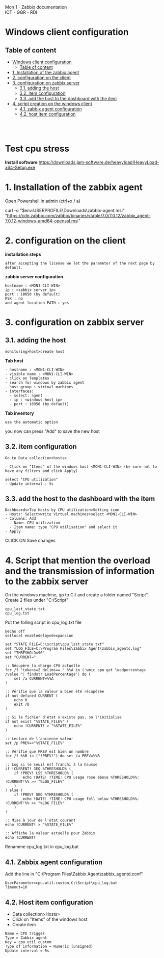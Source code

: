 Mon 1 - Zabbix documentation <br>
ICT - GGR - RDI

# Windows client configuration

## Table of content
- [Windows client configuration](#windows-client-configuration)
  - [Table of content](#table-of-content)
- [1. Installation of the zabbix agent](#1-installation-of-the-zabbix-agent)
- [2. configuration on the client](#2-configuration-on-the-client)
- [3. configuration on zabbix server](#3-configuration-on-zabbix-server)
  - [3.1. adding the host](#31-adding-the-host)
  - [3.2. item configuration](#32-item-configuration)
  - [3.3. add the host to the dashboard with the item](#33-add-the-host-to-the-dashboard-with-the-item)
- [4. script creation on the windows client](#4-script-creation-on-the-windows-client)
  - [4.1. zabbix agent configuration](#41-zabbix-agent-configuration)
  - [4.2. host item configuration](#42-host-item-configuration)


<br>
<br>


# Test cpu stress

**Install software**
https://downloads.jam-software.de/heavyload/HeavyLoad-x64-Setup.exe

# 1. Installation of the zabbix agent

Open Powershell in admin (ctrl+x / a)

curl -o "$env:USERPROFILE\Downloads\zabbix-agent.msi" "https://cdn.zabbix.com/zabbix/binaries/stable/7.0/7.0.12/zabbix_agent-7.0.12-windows-amd64-openssl.msi"

# 2. configuration on the client

**installation steps**
```
after accepting the license we let the parameter of the next page by default.
```
**zabbix server configuration**
```
hostname : <MON1-CLI-WIN>
ip : <zabbix server ip>
port : 10050 (by default)
PSK : no
add agent location PATH : yes
```
# 3. configuration on zabbix server

## 3.1. adding the host
```
monitoring>host>create host
```
**Tab host**
```
- hostname : <MON1-CLI-WIN>
- visible name : <MON1-CLI-WIN>
- click on Templates
- search for windows by zabbix agent
- host group : virtual machines
- interfaces:
  - select: agent
  - ip : <windows host ip>
  - port : 10050 (by default)
```

**Tab inventory**
```
use the automatic option
```
you now can press "Add" to save the new host

## 3.2. item configuration
```
Go to Data collection>hosts>

- Click on "Items" of the windows host <MON1-CLI-WIN> (be sure not to have any filters and click Apply)

select "CPU utilization"
- Update interval : 5s
```

## 3.3. add the host to the dashboard with the item
```
Dashboards>Top hosts by CPU utilization>Setting icon
- Hosts: Select>write Virtual machines>select <MON1-CLI-WIN>
- Columns: Add
  - Name: CPU utilization
  - Item name: type "CPU utilisation" and select it
- Apply
```
CLICK ON Save changes

# 4. Script that mention the overload and the transmission of information to the zabbix server
On the windows machine, go to C:\ and create a folder named "Script"
Create 2 files under "C:/Script"
```
cpu_last_state.txt
cpu_log.txt
```
Put the folling script in cpu_log.txt file
```
@echo off
setlocal enabledelayedexpansion

set "STATE_FILE=C:\script\cpu_last_state.txt"
set "LOG_FILE=C:\Program Files\Zabbix Agent\zabbix_agentd.log"
set "THRESHOLD=90"
set "CURRENT="

:: Récupère la charge CPU actuelle
for /f "tokens=2 delims==." %%A in ('wmic cpu get loadpercentage /value ^| findstr LoadPercentage') do (
    set /a CURRENT=%%A
)

:: Vérifie que la valeur a bien été récupérée
if not defined CURRENT (
    echo 0
    exit /b
)

:: Si le fichier d'état n'existe pas, on l'initialise
if not exist "%STATE_FILE%" (
    echo !CURRENT! > "%STATE_FILE%"
)

:: Lecture de l'ancienne valeur
set /p PREV=<"%STATE_FILE%"

:: Vérifie que PREV est bien un nombre
for /f %%B in ("!PREV!") do set /a PREV=%%B

:: Log si le seuil est franchi à la hausse
if !CURRENT! GEQ %THRESHOLD% (
    if !PREV! LSS %THRESHOLD% (
        echo !DATE! !TIME! CPU usage rose above %THRESHOLD%%: !CURRENT!%% >> "%LOG_FILE%"
    )
) else (
    if !PREV! GEQ %THRESHOLD% (
        echo !DATE! !TIME! CPU usage fell below %THRESHOLD%%: !CURRENT!%% >> "%LOG_FILE%"
    )
)

:: Mise à jour de l'état courant
echo !CURRENT! > "%STATE_FILE%"

:: Affiche la valeur actuelle pour Zabbix
echo !CURRENT!
```

Renamme cpu_log.txt in cpu_log.bat

## 4.1. Zabbix agent configuration

Add the line in "C:\Program Files\Zabbix Agent\zabbix_agentd.conf"
```
UserParameter=cpu.util.custom,C:\Script\cpu_log.bat
Timeout=10
```

## 4.2. Host item configuration

- Data collection>Hosts>
- Click on "Items" of the windows host <MON1-CLI-WIN>
- Create item
```
Name = CPU trigger
Type = Zabbix agent
Key = cpu.util.custom
Type of information = Numeric (unsigned)
Update interval = 5s
```
